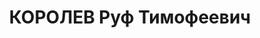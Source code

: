 ---
title: КОРОЛЕВ Руф Тимофеевич
description: 'Род. в 1886, Азово-Черноморский кр., пос. Глубокая, русский, с 1917
  года по 1925 год член ВКП(б), в 1925 году исключен из партии. Рабочий

  Обв. по ст.ст. 58-7, 58-8 и 58-11 УК РСФСР. Приговор: выездная сессия ВК ВС СССР,
  11.08.1937 – к тюремному заключению сроком на 10 лет, с поражением в правах сроком
  на 5 лет, с конфискацией имущества.

  Реабилитирован ВК ВС СССР 25.02.1958 за отсутствием состава преступления'
---
